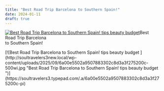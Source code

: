 ```yaml
---
title: "Best Road Trip Barcelona to Southern Spain!"
date: 2024-01-11
draft: true
---
```


[![Best Road Trip Barcelona to Southern Spain! tips beauty budget ](http://soultravelers3new.local/wp-content/uploads/2025/09/6a00e5502a9507883302c8d3a84326200d-200wi.jpg "Best Road Trip Barcelona to Southern Spain! tips beauty budget ")](http://soultravelers3new.local/wp-content/uploads/2024/01/9b6c3e681dab7759e1a679e4e7613a85-scaled.jpg)Best Road Trip Barcelona  
to Southern Spain!  

<!--more--> [![Best Road Trip Barcelona to Southern Spain! tips beauty budget ](http://soultravelers3new.local/wp-content/uploads/2025/09/6a00e5502a9507883302c8d3a3f275200c-500wi.jpg "Best Road Trip Barcelona to Southern Spain! tips beauty budget ")](https://soultravelers3.typepad.com/.a/6a00e5502a9507883302c8d3a3f275200c-pi)
